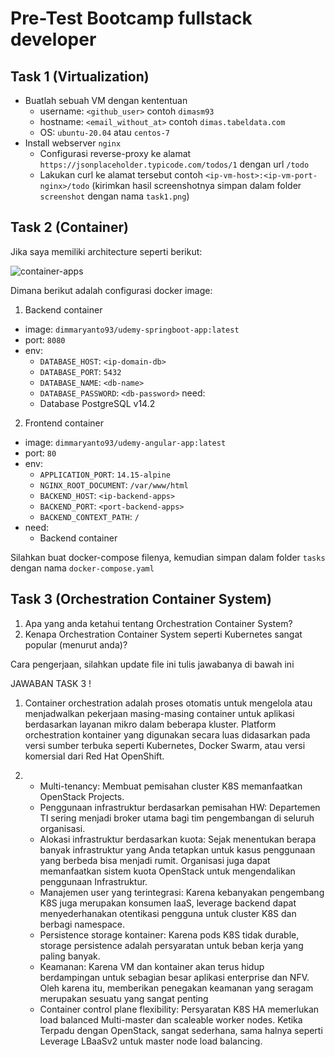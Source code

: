 # Pre-Test Bootcamp fullstack developer

## Task 1 (Virtualization)

- Buatlah sebuah VM dengan kententuan
  - username: `<github_user>` contoh `dimasm93`
  - hostname: `<email_without_at>` contoh `dimas.tabeldata.com`
  - OS: `ubuntu-20.04` atau `centos-7`
- Install webserver `nginx`
  - Configurasi reverse-proxy ke alamat `https://jsonplaceholder.typicode.com/todos/1` dengan url `/todo`
  - Lakukan curl ke alamat tersebut contoh `<ip-vm-host>:<ip-vm-port-nginx>/todo` (kirimkan hasil screenshotnya simpan dalam folder `screenshot` dengan nama `task1.png`)

## Task 2 (Container)

Jika saya memiliki architecture seperti berikut:

![container-apps](docs/images/01-container.png)

Dimana berikut adalah configurasi docker image:

1. Backend container
  - image: `dimmaryanto93/udemy-springboot-app:latest`
  - port: `8080`
  - env: 
    - `DATABASE_HOST`: `<ip-domain-db>`
    - `DATABASE_PORT`: `5432` 
    - `DATABASE_NAME`: `<db-name>`
    - `DATABASE_PASSWORD`: `<db-password>`
  need:
    - Database PostgreSQL v14.2
2. Frontend container
  - image: `dimmaryanto93/udemy-angular-app:latest`
  - port: `80`
  - env:
    - `APPLICATION_PORT`: `14.15-alpine`
    - `NGINX_ROOT_DOCUMENT`: `/var/www/html`
    - `BACKEND_HOST`: `<ip-backend-apps>`
    - `BACKEND_PORT`: `<port-backend-apps>`
    - `BACKEND_CONTEXT_PATH`: `/`
  - need:
    - Backend container

Silahkan buat docker-compose filenya, kemudian simpan dalam folder `tasks` dengan nama `docker-compose.yaml`

## Task 3 (Orchestration Container System)

1. Apa yang anda ketahui tentang Orchestration Container System?
2. Kenapa Orchestration Container System seperti Kubernetes sangat popular (menurut anda)?

Cara pengerjaan, silahkan update file ini tulis jawabanya di bawah ini

JAWABAN TASK 3 !

1. Container orchestration adalah proses otomatis untuk mengelola atau menjadwalkan pekerjaan masing-masing container untuk aplikasi berdasarkan layanan mikro dalam beberapa kluster. Platform orchestration kontainer yang digunakan secara luas didasarkan pada versi sumber terbuka seperti Kubernetes, Docker Swarm, atau versi komersial dari Red Hat OpenShift.

2. - Multi-tenancy: Membuat pemisahan cluster K8S memanfaatkan OpenStack Projects.
   - Penggunaan infrastruktur berdasarkan pemisahan HW: Departemen TI sering menjadi broker utama bagi tim pengembangan di seluruh organisasi.
   - Alokasi infrastruktur berdasarkan kuota: Sejak menentukan berapa banyak infrastruktur yang Anda tetapkan untuk kasus penggunaan yang berbeda bisa menjadi rumit. Organisasi juga dapat memanfaatkan sistem kuota OpenStack untuk mengendalikan penggunaan Infrastruktur.
   - Manajemen user yang terintegrasi: Karena kebanyakan pengembang K8S juga merupakan konsumen IaaS, leverage backend dapat menyederhanakan otentikasi pengguna untuk cluster K8S dan berbagi namespace.
   - Persistence storage kontainer: Karena pods K8S tidak durable, storage persistence adalah persyaratan untuk beban kerja yang paling banyak.
   - Keamanan: Karena VM dan kontainer akan terus hidup berdampingan untuk sebagian besar aplikasi enterprise dan NFV. Oleh karena itu, memberikan penegakan keamanan yang seragam merupakan sesuatu yang sangat penting
   - Container control plane flexibility: Persyaratan K8S HA memerlukan load balanced Multi-master dan scaleable worker nodes. Ketika Terpadu dengan OpenStack, sangat sederhana, sama halnya seperti Leverage LBaaSv2 untuk master node load balancing.
